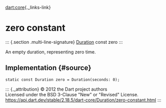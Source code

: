 [dart:core](../../dart-core/dart-core-library){._links-link}

zero constant
=============

::: {.section .multi-line-signature}
[Duration](../duration-class) const zero
:::

An empty duration, representing zero time.

Implementation {#source}
--------------

``` {.language-dart data-language="dart"}
static const Duration zero = Duration(seconds: 0);
```

::: {._attribution}
© 2012 the Dart project authors\
Licensed under the BSD 3-Clause \"New\" or \"Revised\" License.\
<https://api.dart.dev/stable/2.18.5/dart-core/Duration/zero-constant.html>
:::
